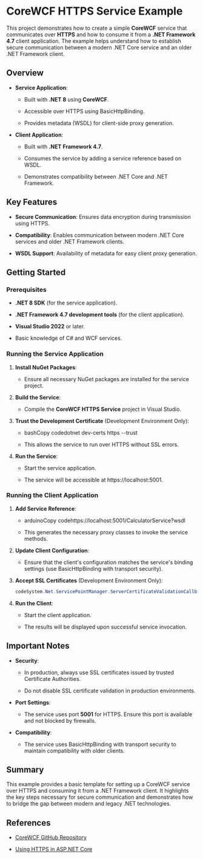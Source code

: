 CoreWCF HTTPS Service Example
=============================

This project demonstrates how to create a simple **CoreWCF** service that communicates over **HTTPS** and how to consume it from a **.NET Framework 4.7** client application. The example helps understand how to establish secure communication between a modern .NET Core service and an older .NET Framework client.

Overview
--------

*   **Service Application**:
    
    *   Built with **.NET 8** using **CoreWCF**.
        
    *   Accessible over HTTPS using BasicHttpBinding.
        
    *   Provides metadata (WSDL) for client-side proxy generation.
        
*   **Client Application**:
    
    *   Built with **.NET Framework 4.7**.
        
    *   Consumes the service by adding a service reference based on WSDL.
        
    *   Demonstrates compatibility between .NET Core and .NET Framework.
        

Key Features
------------

*   **Secure Communication**: Ensures data encryption during transmission using HTTPS.
    
*   **Compatibility**: Enables communication between modern .NET Core services and older .NET Framework clients.
    
*   **WSDL Support**: Availability of metadata for easy client proxy generation.
    

Getting Started
---------------

### Prerequisites

*   **.NET 8 SDK** (for the service application).
    
*   **.NET Framework 4.7 development tools** (for the client application).
    
*   **Visual Studio 2022** or later.
    
*   Basic knowledge of C# and WCF services.
    

### Running the Service Application

1.  **Install NuGet Packages**:
    
    *   Ensure all necessary NuGet packages are installed for the service project.
        
2.  **Build the Service**:
    
    *   Compile the **CoreWCF HTTPS Service** project in Visual Studio.
        
3.  **Trust the Development Certificate** (Development Environment Only):
    
    *   bashCopy codedotnet dev-certs https --trust
        
    *   This allows the service to run over HTTPS without SSL errors.
        
4.  **Run the Service**:
    
    *   Start the service application.
        
    *   The service will be accessible at https://localhost:5001.
        

### Running the Client Application

1.  **Add Service Reference**:
    
    *   arduinoCopy codehttps://localhost:5001/CalculatorService?wsdl
        
    *   This generates the necessary proxy classes to invoke the service methods.
        
2.  **Update Client Configuration**:
    
    *   Ensure that the client's configuration matches the service's binding settings (use BasicHttpBinding with transport security).
        
3.  **Accept SSL Certificates** (Development Environment Only):
    
    ```cs
    codeSystem.Net.ServicePointManager.ServerCertificateValidationCallback += (sender, cert, chain, sslPolicyErrors) => true;
    ```
        
4.  **Run the Client**:
    
    *   Start the client application.
        
    *   The results will be displayed upon successful service invocation.
        

Important Notes
---------------

*   **Security**:
    
    *   In production, always use SSL certificates issued by trusted Certificate Authorities.
        
    *   Do not disable SSL certificate validation in production environments.
        
*   **Port Settings**:
    
    *   The service uses port **5001** for HTTPS. Ensure this port is available and not blocked by firewalls.
        
*   **Compatibility**:
    
    *   The service uses BasicHttpBinding with transport security to maintain compatibility with older clients.
        

Summary
-------

This example provides a basic template for setting up a CoreWCF service over HTTPS and consuming it from a .NET Framework client. It highlights the key steps necessary for secure communication and demonstrates how to bridge the gap between modern and legacy .NET technologies.

References
----------

*   [CoreWCF GitHub Repository](https://github.com/CoreWCF/CoreWCF)
    
*   [Using HTTPS in ASP.NET Core](https://docs.microsoft.com/en-us/aspnet/core/security/enforcing-ssl)
